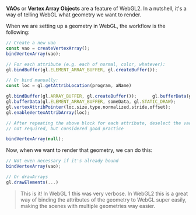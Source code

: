**VAOs** or **Vertex Array Objects** are a feature of WebGL2. In a nutshell, it's a way of telling WebGL what geometry we want to render.

When we are setting up a geometry in WebGL, the workflow is the following:

```js
// Create a new vao 
const vao = createVertexArray(); 
bindVertexArray(vao);

// For each attribute (e.g. each of normal, color, whatever):
gl.bindBuffer(gl.ELEMENT_ARRAY_BUFFER, gl.createBuffer());    

// Or bind manually:
const loc = gl.getAttribLocation(program, aName) 

gl.bindBuffer(gl.ARRAY_BUFFER, gl.createBuffer());      gl.bufferData(gl.ARRAY_BUFFER, someData, gl.STATIC_DRAW);  
gl.bufferData(gl.ELEMENT_ARRAY_BUFFER, someData, gl.STATIC_DRAW);
gl.vertexAttribPointer(loc,size,type,normalized,stride,offset);  
gl.enableVertexAttribArray(loc);

// After repeating the above block for each attribute, deselect the vao
// not required, but considered good practice

bindVertexArray(null); 
```

Now, when we want to render that geometry, we can do this:

```js
// Not even necessary if it's already bound  
bindVertexArray(vao);

// Or drawArrays
gl.drawElements(...)
```

>This is it! In WebGL 1 this was very verbose. In WebGL2 this is a great way of binding the attributes of the geometry to WebGL super easily, making the scenes with multiple geometries way easier.